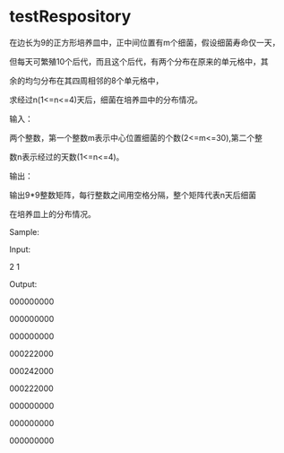 # testRespository
<p>在边长为9的正方形培养皿中，正中间位置有m个细菌，假设细菌寿命仅一天，</p>
<p>但每天可繁殖10个后代，而且这个后代，有两个分布在原来的单元格中，其</p>
<p>余的均匀分布在其四周相邻的8个单元格中，</p>
<p>求经过n(1<=n<=4)天后，细菌在培养皿中的分布情况。</p>
<p>输入：</p>
<p>    两个整数，第一个整数m表示中心位置细菌的个数(2<=m<=30),第二个整</p>
<p>    数n表示经过的天数(1<=n<=4)。</p>
<p>输出：</p>
<p>    输出9*9整数矩阵，每行整数之间用空格分隔，整个矩阵代表n天后细菌</p>
<p>   在培养皿上的分布情况。</p>
<p>Sample:</p>
<p>Input:</p>
<p>      2  1</p>
<p>Output:</p>
<p>    000000000</p>
<p>    000000000</p>
<p>    000000000</p>
<p>    000222000</p>
<p>    000242000</p>
<p>    000222000</p>
<p>    000000000</p>
<p>    000000000</p>
<p>    000000000</p>
    
